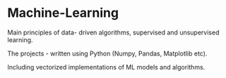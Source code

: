 # Machine-Learning

Main principles of data- driven algorithms, supervised and unsupervised learning.

The projects - written using Python (Numpy, Pandas, Matplotlib etc).

Including vectorized implementations of ML models and algorithms.
